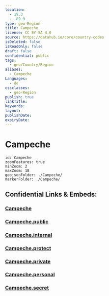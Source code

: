 ```yaml
---
location:
  - 19.3
  - -89.9
type: geo-Region
title: Campeche
license: CC BY-SA 4.0
source: https://datahub.io/core/country-codes
isDeleted: false
isReadOnly: false
draft: false
confidential: public
tags:
  - geo/Country/Region
aliases:
  - Campeche
Languages:
  - de
cssclasses:
  - geo-Region
publish: true
linkTitle:
keywords:
layout:
publishDate:
expiryDate:
---
```


# Campeche

```leaflet
id: Campeche
zoomFeatures: true 
minZoom: 2 
maxZoom: 18
geojsonFolder: ./Campeche/
markerFolder: ./Campeche/
```


## Confidential Links & Embeds: 

### [Campeche](/_Standards/Earth/Continent/America~Central/Mexico/States~Mexico/Campeche.md) 

### [Campeche.public](/_public/Earth/Continent/America~Central/Mexico/States~Mexico/Campeche.public.md) 

### [Campeche.internal](/_internal/Earth/Continent/America~Central/Mexico/States~Mexico/Campeche.internal.md) 

### [Campeche.protect](/_protect/Earth/Continent/America~Central/Mexico/States~Mexico/Campeche.protect.md) 

### [Campeche.private](/_private/Earth/Continent/America~Central/Mexico/States~Mexico/Campeche.private.md) 

### [Campeche.personal](/_personal/Earth/Continent/America~Central/Mexico/States~Mexico/Campeche.personal.md) 

### [Campeche.secret](/_secret/Earth/Continent/America~Central/Mexico/States~Mexico/Campeche.secret.md)

